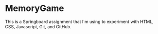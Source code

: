 # MemoryGame
This is a Springboard assignment that I'm using to experiment with HTML, CSS, Javascript, Git, and GitHub.
